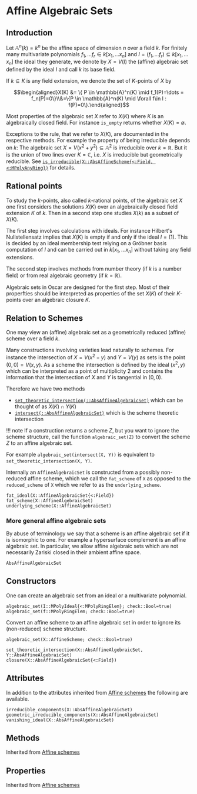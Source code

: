 # Affine Algebraic Sets

## Introduction
Let $\mathbb{A}^n(k)=k^n$ be the affine space of dimension $n$ over a field $k$.
For finitely many multivariate polynomials $f_1, \dots f_r \in k[x_1,\dots x_n]$
and $I = (f_1, \dots f_r) \subseteq k[x_1,\dots x_n]$ the ideal they generate,
we denote by $X = V(I)$ the (affine) algebraic set defined by the ideal $I$
and call $k$ its base field.

If $k \subseteq K$ is any field extension, we denote the set of $K$-points of $X$ by

$$\begin{aligned}X(K) &= \{ P \in \mathbb{A}^n(K) \mid f_1(P)=\dots = f_n(P)=0\}\\&=\{P \in \mathbb{A}^n(K) \mid \forall f\in I : f(P)=0\}.\end{aligned}$$

Most properties of the algebraic set $X$ refer to $X(K)$ where $K$ is an
algebraically closed field. For instance `is_empty` returns whether $X(K) = \emptyset$.

Exceptions to the rule, that we refer to $X(K)$, are documented in the respective methods.
For example the property of being irreducible depends on $k$:
The algebraic set $X = V(x^2+y^2) \subseteq \mathbb{A}^2$ is irreducible over
$k = \mathbb{R}$. But it is the union of two lines over $K = \mathbb{C}$,
i.e. $X$ is irreducible but geometrically reducible.
See
[`is_irreducible(X::AbsAffineScheme{<:Field, <:MPolyAnyRing})`](@ref) for details.

## Rational points
To study the $k$-points, also called $k$-rational points, of the algebraic set $X$
one first considers the solutions $X(K)$ over an algebraically closed field
extension $K$ of $k$. Then in a second step one studies $X(k)$ as a subset of $X(K)$.

The first step involves calculations with ideals.
For instance Hilbert's Nullstellensatz implies that $X(K)$ is empty
if and only if the ideal $I=(1)$. This is decided by an ideal membership test relying on a
Gröbner basis computation of $I$ and can be carried out in $k[x_1,\dots x_n]$
without taking any field extensions.

The second step involves methods from number theory (if $k$ is a number field)
or from real algebraic geometry (if $k = \mathbb{R}$).

Algebraic sets in Oscar are designed for the first step.
Most of their properfties should be interpreted as properties
of the set $X(K)$ of their $K$-points over an algebraic closure $K$.

## Relation to Schemes
One may view an (affine) algebraic set as a geometrically reduced (affine)
scheme over a field $k$.

Many constructions involving varieties lead naturally to schemes.
For instance the intersection of $X = V(x^2 - y)$ and $Y = V(y)$ as
sets is the point ${(0,0)}=V(x,y)$. As a scheme the intersection is defined by the ideal
$(x^2, y)$ which can be interpreted as a point of multiplicity $2$ and contains
the information that the intersection of $X$ and $Y$ is tangential in $(0,0)$.

Therefore we have two methods
- [`set_theoretic_intersection(::AbsAffineAlgebraicSet)`](@ref) which can be thought of as $X(K)\cap Y(K)$
- [`intersect(::AbsAffineAlgebraicSet)`](@ref) which is the scheme theoretic intersection

!!! note
    If a construction returns a scheme $Z$, but you want to ignore the scheme
    structure, call the function `algebraic_set(Z)` to convert the scheme
    $Z$ to an affine algebraic set.

For example `algebraic_set(intersect(X, Y))`
is equivalent to `set_theoretic_intersection(X, Y)`.

Internally an `AffineAlgebraicSet` is constructed from a possibly
non-reduced affine scheme, which we call the `fat_scheme` of `X` as opposed to the `reduced_scheme` of `X` which we refer to as the `underlying_scheme`.
```@docs
fat_ideal(X::AffineAlgebraicSet{<:Field})
fat_scheme(X::AffineAlgebraicSet)
underlying_scheme(X::AffineAlgebraicSet)
```

### More general affine algebraic sets
By abuse of terminology we say that a scheme is an affine algebraic set
if it is isomorphic to one. For example a hypersurface complement is an
affine algebraic set.
In particular, we allow affine algebraic sets which are not necessarily
Zariski closed in their ambient affine space.
```@docs
AbsAffineAlgebraicSet
```

## Constructors
One can create an algebraic set from an ideal or a multivariate polynomial.
```@docs
algebraic_set(I::MPolyIdeal{<:MPolyRingElem}; check::Bool=true)
algebraic_set(f::MPolyRingElem; check::Bool=true)
```
Convert an affine scheme to an affine algebraic set in order to ignore
its (non-reduced) scheme structure.
```@docs
algebraic_set(X::AffineScheme; check::Bool=true)
```

```@docs
set_theoretic_intersection(X::AbsAffineAlgebraicSet, Y::AbsAffineAlgebraicSet)
closure(X::AbsAffineAlgebraicSet{<:Field})
```

## Attributes
In addition to the attributes inherited from [Affine schemes](@ref)
the following are available.
```@docs
irreducible_components(X::AbsAffineAlgebraicSet)
geometric_irreducible_components(X::AbsAffineAlgebraicSet)
vanishing_ideal(X::AbsAffineAlgebraicSet)
```

## Methods
Inherited from [Affine schemes](@ref)
## Properties
Inherited from [Affine schemes](@ref)
